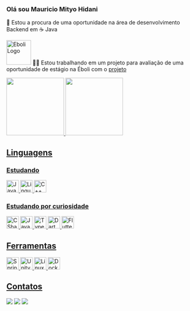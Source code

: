 ### Olá sou Mauricio Mityo Hidani
🔭 Estou a procura de uma oportunidade na área de desenvolvimento Backend em ☕ Java

<!-- - 🔭 I’m currently working on/Atualmente estou trabalhando em -->
<!-- - 🌱 I’m currently learning/Atualmente estou aprendendo -->
<!-- - 👯 I’m looking to collaborate on/Estou procurando colaborar em -->
<!-- - 🤔 I’m looking for help with/Estou procurando ajuda com -->
<!-- - 💬 Ask me about/Pergunte-me sobre -->
<!-- - 📫 How to reach me:/Como entrar em contato comigo: -->  
<!-- - 😄 Pronouns:/Pronomes: --> 
<!-- - ⚡ Fun fact:/Fato engraçado: -->

<a href="https://ebolitecnologia.com.br/" target="_blank"><img src="https://ebolitecnologia.com.br/wp-content/uploads/2022/02/Eboli-Tecnologia-Branco-250x105px.png" alt="Eboli Logo" width="64"/></a> 🧑‍💻 Estou trabalhando em um projeto para avaliação de uma oportunidade de estágio na Éboli com o [projeto](https://github.com/MauricioMH35/AgendaEboli)

<div>
  <a href="https://github.com/MauricioMH35">
  <img height="150em" src="https://github-readme-stats.vercel.app/api?username=MauricioMH35&show_icons=true&theme=tokyonight&include_all_commits=true&count_private=true"/>
  <img height="150em" src="https://github-readme-stats.vercel.app/api/top-langs/?username=MauricioMH35&layout=compact&langs_count=7&theme=tokyonight"/>
</div>

## Linguagens
### Estudando
<div>
  <img src="https://cdn.jsdelivr.net/gh/devicons/devicon/icons/java/java-original-wordmark.svg" title="Java" width="32" />
  <img src="https://cdn.jsdelivr.net/gh/devicons/devicon/icons/c/c-original.svg" title="Linguagem C" width="32" />
  <img src="https://cdn.jsdelivr.net/gh/devicons/devicon/icons/cplusplus/cplusplus-original.svg" title="C++" width="32" />
</div>
  
### Estudando por curiosidade
<div>
  <img src="https://cdn.jsdelivr.net/gh/devicons/devicon/icons/csharp/csharp-original.svg" title="CSharp" width="32" />
  <img src="https://cdn.jsdelivr.net/gh/devicons/devicon/icons/javascript/javascript-original.svg" title="Javascript" width="32" />
  <img src="https://cdn.jsdelivr.net/gh/devicons/devicon/icons/typescript/typescript-original.svg" title="Typescript" width="32" />
  <img src="https://cdn.jsdelivr.net/gh/devicons/devicon/icons/dart/dart-original.svg" title="Dart" width="32" />
  <img src="https://cdn.jsdelivr.net/gh/devicons/devicon/icons/flutter/flutter-original.svg" title="Flutter" width="32" />

</div>
  
## Ferramentas
<div>
  <img src="https://cdn.jsdelivr.net/gh/devicons/devicon/icons/spring/spring-original.svg" title="Springboot" width="32" />
  <img src="https://cdn.jsdelivr.net/gh/devicons/devicon/icons/unity/unity-original.svg" title="Unity" width="32" />
  <img src="https://cdn.jsdelivr.net/gh/devicons/devicon/icons/linux/linux-original.svg"  title="Linux" width="32" />
  <img src="https://cdn.jsdelivr.net/gh/devicons/devicon/icons/docker/docker-original.svg" title="Docker" width="32" />
</div> 

## Contatos
<div>
  <a href="mailto:mauriciomh35@gmail.com" target="_blank"><img src="https://img.shields.io/badge/Gmail-D14836?style=for-the-badge&logo=gmail&logoColor=white" dis/></a>
  <a href="https://discord.gg/DpjKS2Ew" target="_blank"><img src="https://img.shields.io/badge/Discord-7289DA?style=for-the-badge&logo=discord&logoColor=white" /></a>
  <a href="https://www.linkedin.com/in/mauricio-hidani/" target="_blank"><img src="https://img.shields.io/badge/LinkedIn-0077B5?style=for-the-badge&logo=linkedin&logoColor=white" /></a>
  
</div>
